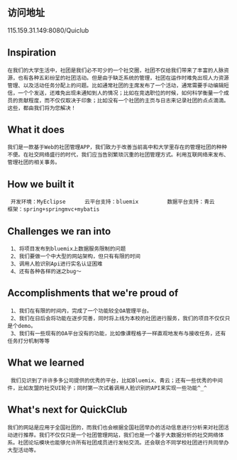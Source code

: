 ## 访问地址
115.159.31.149:8080/Quiclub
## Inspiration
	在我们的大学生活中，社团是我们必不可少的一个社交圈，社团不仅给我们带来了丰富的人脉资源，也有各种五彩纷呈的社团活动。但是由于缺乏系统的管理，社团在运作时难免出现人力资源管理、以及活动任务分配上的问题。比如通常社团的主席发布了一个活动，通常需要手动编辑短信，一个个发送，还难免出现未通知到人的情况；比如在竞选职位的时候，如何科学衡量一个成员的贡献程度，而不仅仅取决于印象；比如没有一个社团的主页与日志来记录社团的点点滴滴。
	这些，都由我们将为您解决！
## What it does
	我们是一款基于Web的社团管理APP，我们致力于改善当前高中和大学里存在的管理社团的种种不便。在社交网络盛行的时代，我们应当告别繁琐沉重的社团管理方式。利用互联网络来发布、管理社团的相关事务。
## How we built it
	 开发环境：MyEclipse      云平台支持：bluemix         数据平台支持：青云        框架：spring+springmvc+mybatis
## Challenges we ran into
	 1、将项目发布到bluemix上数据服务限制的问题
	 2、我们要做一个中大型的网站架构，但只有有限的时间
	 3、调用人脸识别Api进行实名认证困难
	 4、还有各种各样的迷之bug～
## Accomplishments that we're proud of
	 1、我们在有限的时间内，完成了一个功能较全OA管理平台。
	 2、我们在日后会将功能在逐步完善，同时将上线为本校的社团进行服务，我们的项目不仅仅只是个demo。
	 3、我们有一些现有的OA平台没有的功能，比如像课程格子一样直观地发布与接收任务，还有任务打分机制等等    
## What we learned
	 我们见识到了许许多多公司提供的优秀的平台，比如Bluemix、青云；还有一些优秀的中间件，比如友盟的社交UI轮子；同时第一次试着调用人脸识别的API来实现一些功能^_^
## What's next for QuickClub
	我们的网站是应用于全国社团的，而我们也会根据全国社团举办的活动信息进行分析来对社团活动进行推荐。我们不仅仅只是一个社团管理网站，我们也是一个基于大数据分析的社交网络体系。社团论坛模块也能够允许所有社团成员进行发帖交流。还会联合不同学校社团进行共同举办大型活动等。
